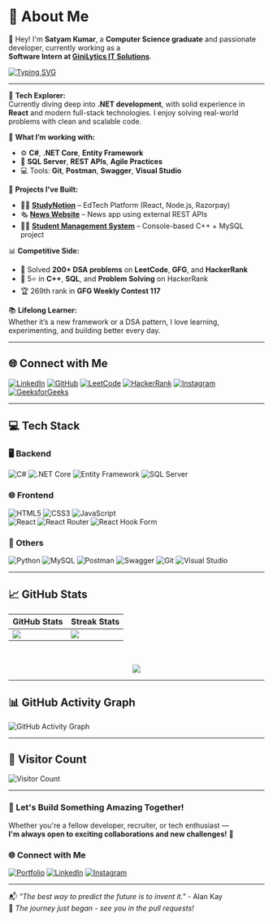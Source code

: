 # 💫 About Me

👋 Hey! I'm **Satyam Kumar**, a **Computer Science graduate** and passionate developer, currently working as a  
**Software Intern at [GiniLytics IT Solutions](https://ginilytics.com)**.

[![Typing SVG](https://readme-typing-svg.herokuapp.com?font=Fira+Code&size=22&duration=3000&pause=1000&center=true&vCenter=true&width=600&lines=Full+Stack+Developer+🚀;React+%2B+.NET+Explorer+🧑‍💻;Loves+to+build+%26+break+things+🛠️;Problem+Solver+%7C+Debugger+%7C+Doer)](https://git.io/typing-svg)

---

🔧 **Tech Explorer:**  
Currently diving deep into **.NET development**, with solid experience in **React** and modern full-stack technologies. I enjoy solving real-world problems with clean and scalable code.

💼 **What I’m working with:**  
- ⚙️ **C#**, **.NET Core**, **Entity Framework**  
- 🧠 **SQL Server**, **REST APIs**, **Agile Practices**  
- 💻 Tools: **Git**, **Postman**, **Swagger**, **Visual Studio**

🚀 **Projects I've Built:**  
- 🧑‍🏫 **[StudyNotion](#)** – EdTech Platform (React, Node.js, Razorpay)  
- 🗞️ **[News Website](#)** – News app using external REST APIs  
- 🧑‍🎓 **[Student Management System](#)** – Console-based C++ + MySQL project

📊 **Competitive Side:**  
- 🧩 Solved **200+ DSA problems** on **LeetCode**, **GFG**, and **HackerRank**  
- 🥇 5⭐ in **C++**, **SQL**, and **Problem Solving** on HackerRank  
- 🏆 269th rank in **GFG Weekly Contest 117**

📚 **Lifelong Learner:**  
Whether it’s a new framework or a DSA pattern, I love learning, experimenting, and building better every day.


---

## 🌐 Connect with Me

[![LinkedIn](https://img.shields.io/badge/-LinkedIn-0077B5?style=for-the-badge&logo=linkedin&logoColor=white)](https://www.linkedin.com/in/satyam-kumar-2a5552245/)
[![GitHub](https://img.shields.io/badge/-GitHub-181717?style=for-the-badge&logo=github&logoColor=white)](https://github.com/SatyamKr002)
[![LeetCode](https://img.shields.io/badge/-LeetCode-FFA116?style=for-the-badge&logo=leetcode&logoColor=black)](https://leetcode.com/u/satyam002/)
[![HackerRank](https://img.shields.io/badge/-HackerRank-2EC866?style=for-the-badge&logo=HackerRank&logoColor=white)](https://www.hackerrank.com/profile/satyam8083246091)
[![Instagram](https://img.shields.io/badge/-Instagram-E4405F?style=for-the-badge&logo=instagram&logoColor=white)](https://www.instagram.com/satyam_002/)
[![GeeksforGeeks](https://img.shields.io/badge/-GeeksforGeeks-0F9D58?style=for-the-badge&logo=GeeksforGeeks&logoColor=white)](https://www.geeksforgeeks.org/user/satyam7677/)

---

## 💻 Tech Stack

### 🖥️ Backend
![C#](https://img.shields.io/badge/C%23-239120.svg?style=for-the-badge&logo=c-sharp&logoColor=white)
![.NET Core](https://img.shields.io/badge/.NET_Core-512BD4?style=for-the-badge&logo=dotnet&logoColor=white)
![Entity Framework](https://img.shields.io/badge/Entity_Framework-003B57?style=for-the-badge&logo=ef&logoColor=white)
![SQL Server](https://img.shields.io/badge/SQL_Server-CC2927?style=for-the-badge&logo=microsoftsqlserver&logoColor=white)

### 🌐 Frontend
![HTML5](https://img.shields.io/badge/HTML5-E34F26?style=for-the-badge&logo=html5&logoColor=white)
![CSS3](https://img.shields.io/badge/CSS3-1572B6?style=for-the-badge&logo=css3&logoColor=white)
![JavaScript](https://img.shields.io/badge/JavaScript-F7DF1E?style=for-the-badge&logo=javascript&logoColor=black)  
![React](https://img.shields.io/badge/React-20232A?style=for-the-badge&logo=react&logoColor=61DAFB)
![React Router](https://img.shields.io/badge/React_Router-CA4245?style=for-the-badge&logo=react-router&logoColor=white)
![React Hook Form](https://img.shields.io/badge/React_Hook_Form-EC5990?style=for-the-badge&logo=reacthookform&logoColor=white)

### 🧠 Others
![Python](https://img.shields.io/badge/Python-3776AB?style=for-the-badge&logo=python&logoColor=ffdd54)
![MySQL](https://img.shields.io/badge/MySQL-4479A1?style=for-the-badge&logo=mysql&logoColor=white)
![Postman](https://img.shields.io/badge/Postman-FF6C37?style=for-the-badge&logo=postman&logoColor=white)
![Swagger](https://img.shields.io/badge/Swagger-85EA2D?style=for-the-badge&logo=swagger&logoColor=black)
![Git](https://img.shields.io/badge/Git-F05033?style=for-the-badge&logo=git&logoColor=white)
![Visual Studio](https://img.shields.io/badge/Visual_Studio-5C2D91?style=for-the-badge&logo=visualstudio&logoColor=white)

---

## 📈 GitHub Stats

| GitHub Stats | Streak Stats |
|--------------|--------------|
| ![](https://github-readme-stats.vercel.app/api?username=SatyamKr2002&theme=dark&show_icons=true&count_private=true&hide_border=false) | ![](https://github-readme-streak-stats.herokuapp.com/?user=SatyamKr2002&theme=dark&hide_border=false) |

<br>

<p align="center">
  <img src="https://github-readme-stats.vercel.app/api/top-langs/?username=SatyamKr2002&theme=dark&hide_border=false&layout=compact" />
</p>

---

## 📊 GitHub Activity Graph

![GitHub Activity Graph](https://github-readme-activity-graph.vercel.app/graph?username=SatyamKr2002&bg_color=0d1117&color=00e7ff&line=00ffff&point=ffffff&area=true&hide_border=true)

---

## 🧮 Visitor Count

![Visitor Count](https://visitor-badge.laobi.icu/badge?page_id=SatyamKr2002)

---

### 🚀 Let's Build Something Amazing Together!

Whether you're a fellow developer, recruiter, or tech enthusiast —  
**I'm always open to exciting collaborations and new challenges!** 🤝

### 🌐 Connect with Me

[![Portfolio](https://img.shields.io/badge/🌍%20Portfolio-000?style=for-the-badge&logo=vercel&logoColor=white)](#) 
[![LinkedIn](https://img.shields.io/badge/🔗%20LinkedIn-0077B5?style=for-the-badge&logo=linkedin&logoColor=white)](https://www.linkedin.com/in/satyam-kumar-2a5552245) 
[![Instagram](https://img.shields.io/badge/📸%20Instagram-E4405F?style=for-the-badge&logo=instagram&logoColor=white)](https://www.instagram.com/satyam_002/)  

---

📬 *"The best way to predict the future is to invent it."* - Alan Kay  
💬 *The journey just began - see you in the pull requests!*  

